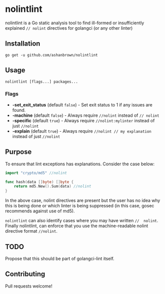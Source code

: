 # nolintlint

nolintlint is a Go static analysis tool to find ill-formed or insufficiently explained `// nolint` directives for golangci
(or any other linter)

## Installation

    go get -u github.com/ashanbrown/nolintlint

## Usage

    nolintlint [flags...] packages...

### Flags

- **-set_exit_status** (default `false`) - Set exit status to 1 if any issues are found.
- **-machine** (default `false`) - Always require `//nolint` instead of `// nolint`
- **-specific** (default `true`) - Always require `//nolint:mylinter` instead of just `//nolint`
- **-explain** (default `true`) - Always require `//nolint // my explanation` instead of just `//nolint`

## Purpose

To ensure that lint exceptions has explanations.  Consider the case below:

```Go
import "crypto/md5" //nolint

func hash(data []byte) []byte {
	return md5.New().Sum(data) //nolint
}
```

In the above case, nolint directives are present but the user has no idea why this is being done or which linter
is being suppressed (in this case, gosec recommends against use of md5). 

`nolintlint` can also identify cases where you may have written `//  nolint`.  Finally nolintlint, can enforce that you
use the machine-readable nolint directive format `//nolint`.

## TODO

Propose that this should be part of golangci-lint itself.

## Contributing

Pull requests welcome!
